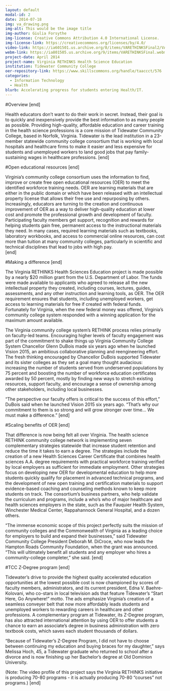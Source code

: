 ```yaml
---
layout: default
modal-id: 2
date: 2014-07-18
img: va_drawing.png
img-alt: This would be the image title
img-author: Giulia Forsythe
img-license: Creative Commons Attribution 4.0 International License.
img-license-link: https://creativecommons.org/licenses/by/4.0/
video-link: https://ia601501.us.archive.org/8/items/VARETHINKSFinal2/VA-RETHINKS-final2.mp4
webm-link: https://ia801505.us.archive.org/9/items/VARETHINKSFinal.webmsd/VA-RETHINKS-final.webmsd.webm
project-date: April 2014
project-name: Virginia RETHINKS Health Science Education
institution: Tidewater Community College
oer-repository-link: https://www.skillscommons.org/handle/taaccct/576
categories:
  - Information Technology
  - Health
blurb: Accelerating progress for students entering Health/IT.
---
```

#Overview
[end]

Health educators don’t want to do their work in secret. Instead, their goal is to quickly and inexpensively provide the best information to as many people as possible.
Providing high-quality, affordable education and career training in the health science professions is a core mission of Tidewater Community College, based in Norfolk, Virginia. Tidewater is the lead institution in a 23-member statewide community college consortium that is working with local hospitals and healthcare firms to make it easier and less expensive for students and unemployed workers to land good jobs that pay family-sustaining wages in healthcare professions.
[end]

#Open educational resources
[end]

Virginia’s community college consortium uses the information to find, improve or create free open educational resources (OER) to meet the identified workforce training needs. OER are learning materials that are either in the public domain or which have been released with an intellectual property license that allows their free use and repurposing by others. Increasingly, educators are turning to the creation and continuous improvement of OER as a way to deliver high-quality education at lower cost and promote the professional growth and development of faculty. Participating faculty members get support, recognition and rewards for helping students gain free, permanent access to the instructional materials they need. In many cases, required learning materials such as textbooks, laboratory workbooks, and access to commercial online resources, can cost more than tuition at many community colleges, particularly in scientific and technical disciplines that lead to jobs with high pay.  
[end]

#Making a difference
[end]

The Virginia RETHINKS Health Sciences Education project is made possible by a nearly $20 million grant from the U.S. Department of Labor. The funds were made available to applicants who agreed to release all the new intellectual property they created, including courses, lectures, guides, assessments, and any other instruction and learning tools, as OER. The OER requirement ensures that students, including unemployed workers, get access to learning materials for free if created with federal funds. Fortunately for Virginia, when the new federal money was offered, Virginia’s community college system responded with a winning application for the maximum amount available. 

The Virginia community college system’s RETHINK process relies primarily on faculty-led teams. Encouraging higher levels of faculty engagement was part of the commitment to shake things up Virginia Community College System Chancellor Glenn DuBois made six years ago when he launched Vision 2015, an ambitious collaborative planning and reengineering effort. The fresh thinking encouraged by Chancellor DuBois supported Tidewater and its sister colleges as they set a goal many thought audacious: increasing the number of students served from underserved populations by 75 percent and boosting the number of workforce education certificates awarded by 50 percent, mostly by finding new ways to stretch existing resources, support faculty, and encourage a sense of ownership among other stakeholders, including local businesses. 

 “The perspective our faculty offers is critical to the success of this effort,” DuBois said when he launched Vision 2015 six years ago. “That’s why our commitment to them is so strong and will grow stronger over time… We must make a difference.” 
[end]

#Scaling benefits of OER
[end]

That difference is now being felt all over Virginia. The health science RETHINK community college network is implementing seven complementary strategies statewide that increase student retention and reduce the time it takes to earn a degree. The strategies include the creation of a new Health Sciences Career Certificate that combines health sciences A.A. degree requirements with practical workforce training verified by local employers as sufficient for immediate employment. Other strategies focus on developing new OER for developmental education to help more students quickly qualify for placement in advanced technical programs, and the development of new open training and certification materials to support evidence-based coaching and counseling methods known to keep more students on track. The consortium’s business partners, who help validate the curriculum and programs, include a who’s who of major healthcare and health sciences employers in the state, such as the Fauquier Health System, Winchester Medical Center, Rappahannock General Hospital, and a dozen others.

“The immense economic scope of this project perfectly suits the mission of community colleges and the Commonwealth of Virginia as a leading choice for employers to build and expand their businesses,” said Tidewater Community College President Deborah M. DiCroce, who now leads the Hampton Roads Community Foundation, when the grant was announced. “This will ultimately benefit all students and any employer who hires a community-college completer,” she said.
[end]

#TCC Z-Degree program
[end]

Tidewater’s drive to provide the highest quality accelerated education opportunities at the lowest possible cost is now championed by scores of faculty members, administrators, and its current president, Edna V. Baehre-Kolovani, who co-stars in local television ads that feature Tidewater’s “Start Here, Go Anywhere!” motto. The ads emphasize Virginia’s creation of a seamless conveyer belt that now more affordably leads students and unemployed workers to rewarding careers in healthcare and other professions. A complementary program at Tidewater, its Z-Degree program, has also attracted international attention by using OER to offer students a chance to earn an associate’s degree in business administration with zero textbook costs, which saves each student thousands of dollars.  

“Because of Tidewater’s Z-Degree Program, I did not have to choose between continuing my education and buying braces for my daughter,” says Melissa Hoch, 45, a Tidewater graduate who returned to school after a divorce and is now finishing up her Bachelor’s degree at Old Dominion University.

(Note: The video profile of this project says the Virginia RETHINKS initiative is producing 70-80 programs - it is actually producing 70-80 “courses” not programs.)
[end]
